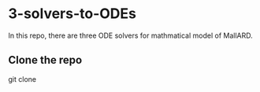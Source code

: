 # 3-solvers-to-ODEs

In this repo, there are three ODE solvers for mathmatical model of MallARD.

## Clone the repo
git clone 

